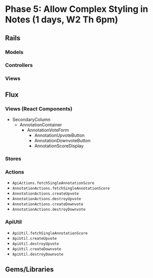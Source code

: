 # Phase 5: Allow Complex Styling in Notes (1 days, W2 Th 6pm)

## Rails
### Models

### Controllers

### Views

## Flux
### Views (React Components)
* SecondaryColumn
  - AnnotationContainer
    - AnnotationVoteForm
      - AnnotationUpvoteButton
      - AnnotationDownvoteButton
      - AnnotationScoreDisplay

### Stores

### Actions
* `ApiActions.fetchSingleAnnotationScore`
* `AnnotationActions.fetchSingleAnnotationScore`
* `AnnotationActions.createUpvote`
* `AnnotationActions.destroyUpvote`
* `AnnotationActions.createDownvote`
* `AnnotationActions.destroyDownvote`

### ApiUtil
* `ApiUtil.fetchSingleAnnotationScore`
* `ApiUtil.createUpvote`
* `ApiUtil.destroyUpvote`
* `ApiUtil.createDownvote`
* `ApiUtil.destroyDownvote`

## Gems/Libraries
